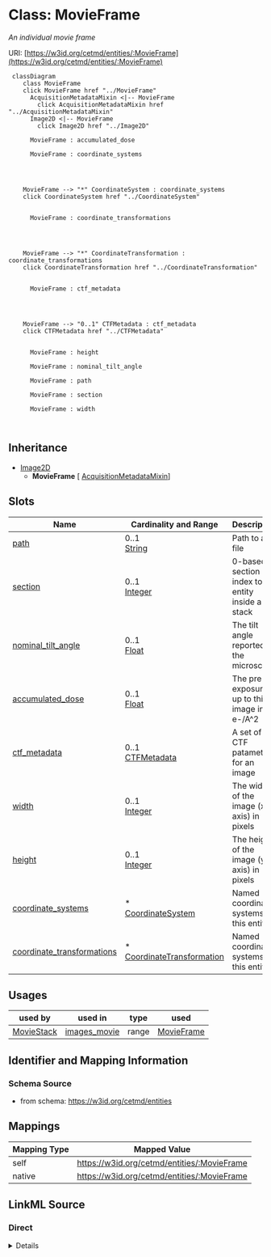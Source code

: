 

# Class: MovieFrame


_An individual movie frame_





URI: [https://w3id.org/cetmd/entities/:MovieFrame](https://w3id.org/cetmd/entities/:MovieFrame)






```mermaid
 classDiagram
    class MovieFrame
    click MovieFrame href "../MovieFrame"
      AcquisitionMetadataMixin <|-- MovieFrame
        click AcquisitionMetadataMixin href "../AcquisitionMetadataMixin"
      Image2D <|-- MovieFrame
        click Image2D href "../Image2D"
      
      MovieFrame : accumulated_dose
        
      MovieFrame : coordinate_systems
        
          
    
    
    MovieFrame --> "*" CoordinateSystem : coordinate_systems
    click CoordinateSystem href "../CoordinateSystem"

        
      MovieFrame : coordinate_transformations
        
          
    
    
    MovieFrame --> "*" CoordinateTransformation : coordinate_transformations
    click CoordinateTransformation href "../CoordinateTransformation"

        
      MovieFrame : ctf_metadata
        
          
    
    
    MovieFrame --> "0..1" CTFMetadata : ctf_metadata
    click CTFMetadata href "../CTFMetadata"

        
      MovieFrame : height
        
      MovieFrame : nominal_tilt_angle
        
      MovieFrame : path
        
      MovieFrame : section
        
      MovieFrame : width
        
      
```





## Inheritance
* [Image2D](Image2D.md)
    * **MovieFrame** [ [AcquisitionMetadataMixin](AcquisitionMetadataMixin.md)]



## Slots

| Name | Cardinality and Range | Description | Inheritance |
| ---  | --- | --- | --- |
| [path](path.md) | 0..1 <br/> [String](String.md) | Path to a file | direct |
| [section](section.md) | 0..1 <br/> [Integer](Integer.md) | 0-based section index to the entity inside a stack | direct |
| [nominal_tilt_angle](nominal_tilt_angle.md) | 0..1 <br/> [Float](Float.md) | The tilt angle reported by the microscope | [AcquisitionMetadataMixin](AcquisitionMetadataMixin.md) |
| [accumulated_dose](accumulated_dose.md) | 0..1 <br/> [Float](Float.md) | The pre-exposure up to this image in e-/A^2 | [AcquisitionMetadataMixin](AcquisitionMetadataMixin.md) |
| [ctf_metadata](ctf_metadata.md) | 0..1 <br/> [CTFMetadata](CTFMetadata.md) | A set of CTF patameters for an image | [AcquisitionMetadataMixin](AcquisitionMetadataMixin.md) |
| [width](width.md) | 0..1 <br/> [Integer](Integer.md) | The width of the image (x-axis) in pixels | [Image2D](Image2D.md) |
| [height](height.md) | 0..1 <br/> [Integer](Integer.md) | The height of the image (y-axis) in pixels | [Image2D](Image2D.md) |
| [coordinate_systems](coordinate_systems.md) | * <br/> [CoordinateSystem](CoordinateSystem.md) | Named coordinate systems for this entity | [Image2D](Image2D.md) |
| [coordinate_transformations](coordinate_transformations.md) | * <br/> [CoordinateTransformation](CoordinateTransformation.md) | Named coordinate systems for this entity | [Image2D](Image2D.md) |





## Usages

| used by | used in | type | used |
| ---  | --- | --- | --- |
| [MovieStack](MovieStack.md) | [images_movie](images_movie.md) | range | [MovieFrame](MovieFrame.md) |






## Identifier and Mapping Information







### Schema Source


* from schema: https://w3id.org/cetmd/entities




## Mappings

| Mapping Type | Mapped Value |
| ---  | ---  |
| self | https://w3id.org/cetmd/entities/:MovieFrame |
| native | https://w3id.org/cetmd/entities/:MovieFrame |







## LinkML Source

<!-- TODO: investigate https://stackoverflow.com/questions/37606292/how-to-create-tabbed-code-blocks-in-mkdocs-or-sphinx -->

### Direct

<details>
```yaml
name: MovieFrame
description: An individual movie frame
from_schema: https://w3id.org/cetmd/entities
is_a: Image2D
mixins:
- AcquisitionMetadataMixin
slots:
- path
- section

```
</details>

### Induced

<details>
```yaml
name: MovieFrame
description: An individual movie frame
from_schema: https://w3id.org/cetmd/entities
is_a: Image2D
mixins:
- AcquisitionMetadataMixin
attributes:
  path:
    name: path
    description: Path to a file.
    from_schema: https://w3id.org/cetmd/entities
    rank: 1000
    alias: path
    owner: MovieFrame
    domain_of:
    - GainFile
    - DefectFile
    - MovieFrame
    - MovieStack
    - ProjectionImage
    - TiltSeries
    - Tomogram
    - ParticleMap
    - Annotation
    range: string
  section:
    name: section
    description: 0-based section index to the entity inside a stack.
    from_schema: https://w3id.org/cetmd/entities
    rank: 1000
    alias: section
    owner: MovieFrame
    domain_of:
    - MovieFrame
    - ProjectionImage
    range: integer
  nominal_tilt_angle:
    name: nominal_tilt_angle
    description: The tilt angle reported by the microscope
    from_schema: https://w3id.org/cetmd/entities
    rank: 1000
    alias: nominal_tilt_angle
    owner: MovieFrame
    domain_of:
    - AcquisitionMetadataMixin
    range: float
  accumulated_dose:
    name: accumulated_dose
    description: The pre-exposure up to this image in e-/A^2
    from_schema: https://w3id.org/cetmd/entities
    rank: 1000
    alias: accumulated_dose
    owner: MovieFrame
    domain_of:
    - AcquisitionMetadataMixin
    range: float
  ctf_metadata:
    name: ctf_metadata
    description: A set of CTF patameters for an image.
    from_schema: https://w3id.org/cetmd/entities
    rank: 1000
    alias: ctf_metadata
    owner: MovieFrame
    domain_of:
    - AcquisitionMetadataMixin
    range: CTFMetadata
  width:
    name: width
    description: The width of the image (x-axis) in pixels
    from_schema: https://w3id.org/cetmd/entities
    rank: 1000
    alias: width
    owner: MovieFrame
    domain_of:
    - Image2D
    - Image3D
    range: integer
  height:
    name: height
    description: The height of the image (y-axis) in pixels
    from_schema: https://w3id.org/cetmd/entities
    rank: 1000
    alias: height
    owner: MovieFrame
    domain_of:
    - Image2D
    - Image3D
    range: integer
  coordinate_systems:
    name: coordinate_systems
    description: Named coordinate systems for this entity
    from_schema: https://w3id.org/cetmd/entities
    rank: 1000
    alias: coordinate_systems
    owner: MovieFrame
    domain_of:
    - Image2D
    - Image3D
    - CoordMetaMixin
    range: CoordinateSystem
    multivalued: true
  coordinate_transformations:
    name: coordinate_transformations
    description: Named coordinate systems for this entity
    from_schema: https://w3id.org/cetmd/entities
    rank: 1000
    alias: coordinate_transformations
    owner: MovieFrame
    domain_of:
    - Image2D
    - Image3D
    - CoordMetaMixin
    range: CoordinateTransformation
    multivalued: true

```
</details>
